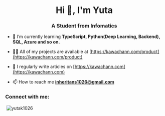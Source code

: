 <h1 align="center">Hi 👋, I'm Yuta</h1>
<h3 align="center">A Student from Infomatics</h3>

- 🌱 I’m currently learning **TypeScript, Python(Deep Learning, Backend), SQL, Azure and so on.**

- 👨‍💻 All of my projects are available at [https://kawachann.com/product](https://kawachann.com/product)

- 📝 I regularly write articles on [https://kawachann.com](https://kawachann.com)

- 📫 How to reach me **inheritans1026@gmail.com**

<h3 align="left">Connect with me:</h3>
<p align="left">
</p>

<p>&nbsp;<img align="center" src="https://github-readme-stats.vercel.app/api?username=yutak1026&show_icons=true&locale=en" alt="yutak1026" /></p>
